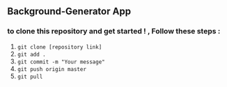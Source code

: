 ## Background-Generator App

### to clone this repository and get started ! , Follow these steps :

1. `git clone [repository link]`
2. `git add .`
3. `git commit -m "Your message"`
4. `git push origin master `
5. `git pull`  
